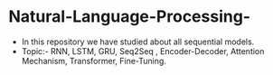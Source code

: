 # Natural-Language-Processing-
- In this repository we have studied about all sequential models.
- Topic:- RNN, LSTM, GRU, Seq2Seq , Encoder-Decoder, Attention Mechanism, Transformer, Fine-Tuning.
